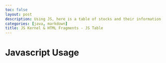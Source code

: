 ```yaml
---
toc: false
layout: post
description: Using JS, here is a table of stocks and their information. 
categories: [java, markdown]
title: JS Kernel & HTML Fragments - JS Table
---
```


# Javascript Usage

<script>
    console.log("some text");
function Person(name, nationality, age) {
    this.name = name;
    this.nationality = nationality;
    this.age = age;
    this.role = "";
}
Person.prototype.setRole = function(role) {
    this.role = role;
}
var manager = new Person("Zidane", "France", 50);
manager.setRole("Manager");
Person.prototype.toJSON = function() {
    const obj = {name: this.name, nationality: this.nationality, age: this.age, role: this.role};
    const json = JSON.stringify(obj);
    return json;
}
var players = [
    new Person("Kevin de Bruyne", "Belgium", 31),
    new Person("Lionel Messi", "Argentina", 35),
    new Person("Vinicius Jr.", "Brazil", 22),
    new Person("Neymar", "Brazil", 30),
    new Person("Haaland", "Norway", 22),
    new Person("Sergio Ramos", "Spain", 36),
];
function Squad(manager, players){
    this.manager = manager;
    this.squad = [manager];

    this.players = players;
    this.players.forEach(player => {player.setRole("Player"); this.squad.push(player); });

    this.json = [];
    this.squad.forEach(player => this.json.push(player.toJSON()));
}
var FUT = new Squad(manager, players);
Squad.prototype._toHtml = function() {
    var style = (
        "display:inline-block;" +
      "background:black;" +
      "border: 2px solid grey;" +
      "box-shadow: 0.8em 0.4em 0.4em grey;"
    );
var body = "";
body += "<tr>";
body += "<th><mark>" + "Name" + "</mark></th>";
body += "<th><mark>" + "Nationality" + "</mark></th>";
body += "<th><mark>" + "Age" + "</mark></th>";
body += "<th><mark>" + "Role" + "</mark></th>";
body += "</tr>";
for (var row of FUT.squad) {
  body += "<tr>";
  body += "<td>" + row.name + "</td>";
  body += "<td>" + row.nationality + "</td>";
  body += "<td>" + row.age + "</td>";
  body += "<td>" + row.role + "</td>";
  body += "<tr>";
}
return (
  "<div style='" + style + "'>" +
    "<table>" +
      body +
    "</table>" +
  "</div>"
  );
};
</script>
